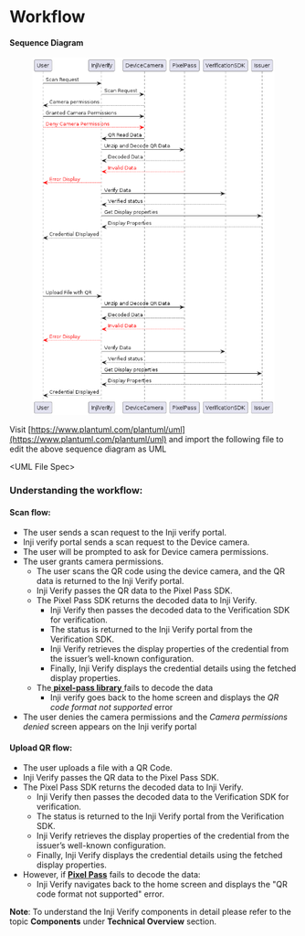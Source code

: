 # Workflow

#### **Sequence Diagram**

<figure><img src="../../.gitbook/assets/injiverify_sequence.png" alt=""><figcaption></figcaption></figure>

Visit [https://www.plantuml.com/plantuml/uml](https://www.plantuml.com/plantuml/uml) and import the following file to edit the above sequence diagram as UML



\<UML File Spec>



### **Understanding the workflow**:

#### **Scan flow:**

* The user sends a scan request to the Inji verify portal.
* Inji verify portal sends a scan request to the Device camera.
* The user will be prompted to ask for Device camera permissions.
* The user grants camera permissions.
  * The user scans the QR code using the device camera, and the QR data is returned to the Inji Verify portal.
  * Inji Verify passes the QR data to the Pixel Pass SDK.
  * The Pixel Pass SDK returns the decoded data to Inji Verify.
    * Inji Verify then passes the decoded data to the Verification SDK for verification.
    * The status is returned to the Inji Verify portal from the Verification SDK.
    * Inji Verify retrieves the display properties of the credential from the issuer’s well-known configuration.
    * Finally, Inji Verify displays the credential details using the fetched display properties.
  * The[ **pixel-pass library** ](https://www.npmjs.com/package/@mosip/pixelpass/v/0.1.5)fails to decode the data
    * Inji verify goes back to the home screen and displays the _QR code format not supported_ error
* The user denies the camera permissions and the _Camera permissions denied_ screen appears on the Inji verify portal

#### **Upload QR flow:**

* The user uploads a file with a QR Code.
* Inji Verify passes the QR data to the Pixel Pass SDK.
* The Pixel Pass SDK returns the decoded data to Inji Verify.
  * Inji Verify then passes the decoded data to the Verification SDK for verification.
  * The status is returned to the Inji Verify portal from the Verification SDK.
  * Inji Verify retrieves the display properties of the credential from the issuer’s well-known configuration.
  * Finally, Inji Verify displays the credential details using the fetched display properties.
* However, if [**Pixel Pass**](https://www.npmjs.com/package/@mosip/pixelpass/v/0.1.5) fails to decode the data:
  * Inji Verify navigates back to the home screen and displays the "QR code format not supported" error.

**Note**: To understand the Inji Verify components in detail please refer to the topic **Components** under **Technical Overview** section.
